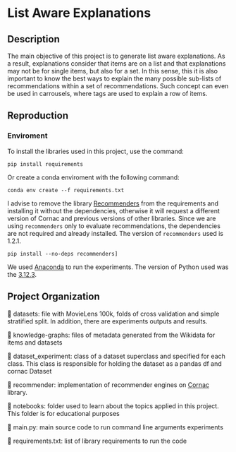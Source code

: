 # List Aware Explanations

## Description
The main objective of this project is to generate list
aware explanations. As a result, explanations consider that
items are on a list and that explanations may not be for
single items, but also for a set. In this sense, this it 
is also important to know the best ways to explain the many
possible sub-lists of recommendations within a set of 
recommendations. Such concept can even be used in carrousels, where tags
are used to explain a row of items.

## Reproduction
### Enviroment 
To install the libraries used in this project, use the command: 
    
    pip install requirements

Or create a conda enviroment with the following command:

    conda env create --f requirements.txt

I advise to remove the library [Recommenders](https://github.com/recommenders-team/recommenders) from the requirements 
and installing it without the dependencies, otherwise it will request a different version of Cornac and previous 
versions of other libraries. Since we are using ```recommenders``` only to evaluate recommendations, the dependencies 
are not required and already installed. The version of ```recommenders``` used is 1.2.1.

    pip install --no-deps recommenders]

We used [Anaconda](https://www.anaconda.com/) to run the experiments. The version of Python used was the [3.12.3](https://www.python.org/downloads/release/python-3123/).

## Project Organization

:file_folder: datasets: file with MovieLens 100k, 
folds of cross validation and simple stratified split.
In addition, there are experiments outputs and results.

:file_folder: knowledge-graphs: files of metadata generated from the Wikidata for items and datasets

:file_folder: dataset_experiment: class of a dataset superclass and specified for each class. This class
is responsible for holding the dataset as a pandas df and cornac Dataset

:file_folder: recommender: implementation of recommender engines on [Cornac](https://github.com/PreferredAI/cornac) library.

:file_folder: notebooks: folder used to learn about the topics applied in this project. This folder is for educational
purposes

:page_facing_up: main.py: main source code to run command line arguments experiments

:page_facing_up: requirements.txt: list of library requirements to run the code